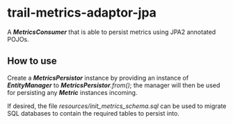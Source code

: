 # trail-metrics-adaptor-jpa

A **_MetricsConsumer_** that is able to persist metrics using JPA2 annotated POJOs.

## How to use

Create a **_MetricsPersistor_** instance by providing an instance of **_EntityManager_** to _**MetricsPersistor**.from()_; the manager will then be used for persisting any **_Metric_** instances incoming.

If desired, the file _resources/init_metrics_schema.sql_ can be used to migrate SQL databases to contain the required tables to persist into.